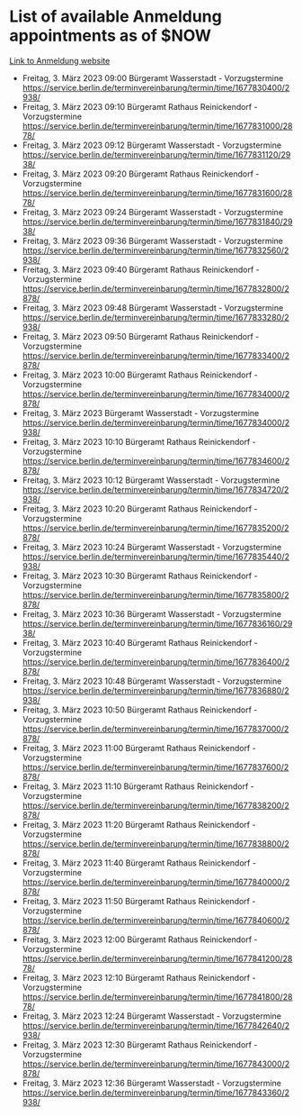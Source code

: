 # List of available Anmeldung appointments as of $NOW
[Link to Anmeldung website](https://service.berlin.de/terminvereinbarung/termin/tag.php?termin=1&anliegen[]=120686&dienstleisterlist=122210,122217,327316,122219,327312,122227,327314,122231,327346,122243,327348,122254,122252,329742,122260,329745,122262,329748,122271,327278,122273,327274,122277,327276,330436,122280,327294,122282,327290,122284,327292,122291,327270,122285,327266,122286,327264,122296,327268,150230,329760,122297,327286,122294,327284,122312,329763,122314,329775,122304,327330,122311,327334,122309,327332,317869,122281,327352,122279,329772,122283,122276,327324,122274,327326,122267,329766,122246,327318,122251,327320,122257,327322,122208,327298,122226,327300&herkunft=http%3A%2F%2Fservice.berlin.de%2Fdienstleistung%2F120686%2F)
- Freitag, 3. März 2023 09:00 Bürgeramt Wasserstadt - Vorzugstermine https://service.berlin.de/terminvereinbarung/termin/time/1677830400/2938/
- Freitag, 3. März 2023 09:10 Bürgeramt Rathaus Reinickendorf - Vorzugstermine https://service.berlin.de/terminvereinbarung/termin/time/1677831000/2878/
- Freitag, 3. März 2023 09:12 Bürgeramt Wasserstadt - Vorzugstermine https://service.berlin.de/terminvereinbarung/termin/time/1677831120/2938/
- Freitag, 3. März 2023 09:20 Bürgeramt Rathaus Reinickendorf - Vorzugstermine https://service.berlin.de/terminvereinbarung/termin/time/1677831600/2878/
- Freitag, 3. März 2023 09:24 Bürgeramt Wasserstadt - Vorzugstermine https://service.berlin.de/terminvereinbarung/termin/time/1677831840/2938/
- Freitag, 3. März 2023 09:36 Bürgeramt Wasserstadt - Vorzugstermine https://service.berlin.de/terminvereinbarung/termin/time/1677832560/2938/
- Freitag, 3. März 2023 09:40 Bürgeramt Rathaus Reinickendorf - Vorzugstermine https://service.berlin.de/terminvereinbarung/termin/time/1677832800/2878/
- Freitag, 3. März 2023 09:48 Bürgeramt Wasserstadt - Vorzugstermine https://service.berlin.de/terminvereinbarung/termin/time/1677833280/2938/
- Freitag, 3. März 2023 09:50 Bürgeramt Rathaus Reinickendorf - Vorzugstermine https://service.berlin.de/terminvereinbarung/termin/time/1677833400/2878/
- Freitag, 3. März 2023 10:00 Bürgeramt Rathaus Reinickendorf - Vorzugstermine https://service.berlin.de/terminvereinbarung/termin/time/1677834000/2878/
- Freitag, 3. März 2023  Bürgeramt Wasserstadt - Vorzugstermine https://service.berlin.de/terminvereinbarung/termin/time/1677834000/2938/
- Freitag, 3. März 2023 10:10 Bürgeramt Rathaus Reinickendorf - Vorzugstermine https://service.berlin.de/terminvereinbarung/termin/time/1677834600/2878/
- Freitag, 3. März 2023 10:12 Bürgeramt Wasserstadt - Vorzugstermine https://service.berlin.de/terminvereinbarung/termin/time/1677834720/2938/
- Freitag, 3. März 2023 10:20 Bürgeramt Rathaus Reinickendorf - Vorzugstermine https://service.berlin.de/terminvereinbarung/termin/time/1677835200/2878/
- Freitag, 3. März 2023 10:24 Bürgeramt Wasserstadt - Vorzugstermine https://service.berlin.de/terminvereinbarung/termin/time/1677835440/2938/
- Freitag, 3. März 2023 10:30 Bürgeramt Rathaus Reinickendorf - Vorzugstermine https://service.berlin.de/terminvereinbarung/termin/time/1677835800/2878/
- Freitag, 3. März 2023 10:36 Bürgeramt Wasserstadt - Vorzugstermine https://service.berlin.de/terminvereinbarung/termin/time/1677836160/2938/
- Freitag, 3. März 2023 10:40 Bürgeramt Rathaus Reinickendorf - Vorzugstermine https://service.berlin.de/terminvereinbarung/termin/time/1677836400/2878/
- Freitag, 3. März 2023 10:48 Bürgeramt Wasserstadt - Vorzugstermine https://service.berlin.de/terminvereinbarung/termin/time/1677836880/2938/
- Freitag, 3. März 2023 10:50 Bürgeramt Rathaus Reinickendorf - Vorzugstermine https://service.berlin.de/terminvereinbarung/termin/time/1677837000/2878/
- Freitag, 3. März 2023 11:00 Bürgeramt Rathaus Reinickendorf - Vorzugstermine https://service.berlin.de/terminvereinbarung/termin/time/1677837600/2878/
- Freitag, 3. März 2023 11:10 Bürgeramt Rathaus Reinickendorf - Vorzugstermine https://service.berlin.de/terminvereinbarung/termin/time/1677838200/2878/
- Freitag, 3. März 2023 11:20 Bürgeramt Rathaus Reinickendorf - Vorzugstermine https://service.berlin.de/terminvereinbarung/termin/time/1677838800/2878/
- Freitag, 3. März 2023 11:40 Bürgeramt Rathaus Reinickendorf - Vorzugstermine https://service.berlin.de/terminvereinbarung/termin/time/1677840000/2878/
- Freitag, 3. März 2023 11:50 Bürgeramt Rathaus Reinickendorf - Vorzugstermine https://service.berlin.de/terminvereinbarung/termin/time/1677840600/2878/
- Freitag, 3. März 2023 12:00 Bürgeramt Rathaus Reinickendorf - Vorzugstermine https://service.berlin.de/terminvereinbarung/termin/time/1677841200/2878/
- Freitag, 3. März 2023 12:10 Bürgeramt Rathaus Reinickendorf - Vorzugstermine https://service.berlin.de/terminvereinbarung/termin/time/1677841800/2878/
- Freitag, 3. März 2023 12:24 Bürgeramt Wasserstadt - Vorzugstermine https://service.berlin.de/terminvereinbarung/termin/time/1677842640/2938/
- Freitag, 3. März 2023 12:30 Bürgeramt Rathaus Reinickendorf - Vorzugstermine https://service.berlin.de/terminvereinbarung/termin/time/1677843000/2878/
- Freitag, 3. März 2023 12:36 Bürgeramt Wasserstadt - Vorzugstermine https://service.berlin.de/terminvereinbarung/termin/time/1677843360/2938/
